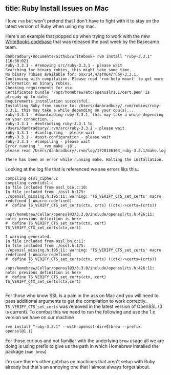 title: Ruby Install Issues on Mac
----
I love `rvm` but won't pretend that I don't have to fight with it to stay on the latest version of Ruby when using my mac.

Here's an example that popped up when trying to work with the new [WriteBooks codebase](https://once.com/writebook) that was released the past week by the Basecamp team.

```
danbradbury•Documents/Github/writebook» rvm install "ruby-3.3.1"                                                                                                                                                                     [16:36:02]
ruby-3.3.1 - #removing src/ruby-3.3.1 - please wait
Searching for binary rubies, this might take some time.
No binary rubies available for: osx/14.4/arm64/ruby-3.3.1.
Continuing with compilation. Please read 'rvm help mount' to get more information on binary rubies.
Checking requirements for osx.
Certificates bundle '/opt/homebrew/etc/openssl@1.1/cert.pem' is already up to date.
Requirements installation successful.
Installing Ruby from source to: /Users/danbradbury/.rvm/rubies/ruby-3.3.1, this may take a while depending on your cpu(s)...
ruby-3.3.1 - #downloading ruby-3.3.1, this may take a while depending on your connection...
ruby-3.3.1 - #extracting ruby-3.3.1 to /Users/danbradbury/.rvm/src/ruby-3.3.1 - please wait
ruby-3.3.1 - #configuring - please wait
ruby-3.3.1 - #post-configuration - please wait
ruby-3.3.1 - #compiling - please wait
Error running '__rvm_make -j8',
please read /Users/danbradbury/.rvm/log/1720136164_ruby-3.3.1/make.log

There has been an error while running make. Halting the installation.
```

Looking at the log file that is referenced we see errors liks this..

```
compiling ossl_cipher.c
compiling eventids1.c
In file included from ossl_bio.c:10:
In file included from ./ossl.h:175:
./openssl_missing.h:195:11: warning: 'TS_VERIFY_CTS_set_certs' macro redefined [-Wmacro-redefined]
#  define TS_VERIFY_CTS_set_certs(ctx, crts) ((ctx)->certs=(crts))
          ^
/opt/homebrew/Cellar/openssl@3/3.3.0/include/openssl/ts.h:426:11: note: previous definition is here
#  define TS_VERIFY_CTS_set_certs(ctx, cert) TS_VERIFY_CTX_set_certs(ctx,cert)
          ^
1 warning generated.
In file included from ossl_bn.c:11:
In file included from ./ossl.h:175:
./openssl_missing.h:195:11: warning: 'TS_VERIFY_CTS_set_certs' macro redefined [-Wmacro-redefined]
#  define TS_VERIFY_CTS_set_certs(ctx, crts) ((ctx)->certs=(crts))
          ^
/opt/homebrew/Cellar/openssl@3/3.3.0/include/openssl/ts.h:426:11: note: previous definition is here
#  define TS_VERIFY_CTS_set_certs(ctx, cert) TS_VERIFY_CTX_set_certs(ctx,cert)
          ^
```

For those who know SSL is a pain in the ass on Mac and you will need to pass additional arguments to get the compilation to work correctly.. `TS_VERIFY_CTS_set_certs` was removed in the latest version of OpenSSL (3 is current). To combat this we need to run the following and use the 1.x version we have on our machine

```
rvm install "ruby-3.3.1" --with-openssl-dir=$(brew --prefix openssl@1.1)
```

For those curious and not familiar with the underlying `brew` usage all we are doing is using prefix to give us the path in which Homebrew installed the package (`man brew`)

I'm sure there's other gotchas on machines that aren't setup with Ruby already but that's an annoying one that I almost always forget about.
